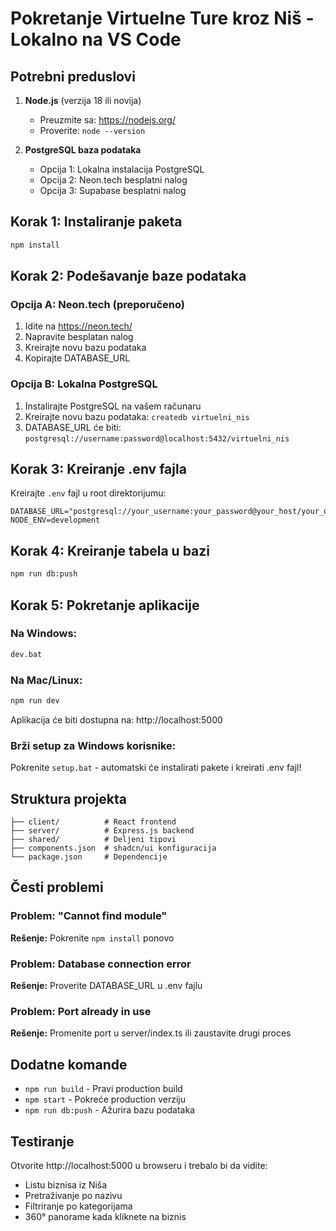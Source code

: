 # Pokretanje Virtuelne Ture kroz Niš - Lokalno na VS Code

## Potrebni preduslovi

1. **Node.js** (verzija 18 ili novija)
   - Preuzmite sa: https://nodejs.org/
   - Proverite: `node --version`

2. **PostgreSQL baza podataka**
   - Opcija 1: Lokalna instalacija PostgreSQL
   - Opcija 2: Neon.tech besplatni nalog
   - Opcija 3: Supabase besplatni nalog

## Korak 1: Instaliranje paketa

```bash
npm install
```

## Korak 2: Podešavanje baze podataka

### Opcija A: Neon.tech (preporučeno)
1. Idite na https://neon.tech/
2. Napravite besplatan nalog
3. Kreirajte novu bazu podataka
4. Kopirajte DATABASE_URL

### Opcija B: Lokalna PostgreSQL
1. Instalirajte PostgreSQL na vašem računaru
2. Kreirajte novu bazu podataka: `createdb virtuelni_nis`
3. DATABASE_URL će biti: `postgresql://username:password@localhost:5432/virtuelni_nis`

## Korak 3: Kreiranje .env fajla

Kreirajte `.env` fajl u root direktorijumu:

```env
DATABASE_URL="postgresql://your_username:your_password@your_host/your_database"
NODE_ENV=development
```

## Korak 4: Kreiranje tabela u bazi

```bash
npm run db:push
```

## Korak 5: Pokretanje aplikacije

### Na Windows:
```bash
dev.bat
```

### Na Mac/Linux:
```bash
npm run dev
```

Aplikacija će biti dostupna na: http://localhost:5000

### Brži setup za Windows korisnike:
Pokrenite `setup.bat` - automatski će instalirati pakete i kreirati .env fajl!

## Struktura projekta

```
├── client/          # React frontend
├── server/          # Express.js backend  
├── shared/          # Deljeni tipovi
├── components.json  # shadcn/ui konfiguracija
└── package.json     # Dependencije
```

## Česti problemi

### Problem: "Cannot find module"
**Rešenje:** Pokrenite `npm install` ponovo

### Problem: Database connection error
**Rešenje:** Proverite DATABASE_URL u .env fajlu

### Problem: Port already in use
**Rešenje:** Promenite port u server/index.ts ili zaustavite drugi proces

## Dodatne komande

- `npm run build` - Pravi production build
- `npm start` - Pokreće production verziju
- `npm run db:push` - Ažurira bazu podataka

## Testiranje

Otvorite http://localhost:5000 u browseru i trebalo bi da vidite:
- Listu biznisa iz Niša
- Pretraživanje po nazivu
- Filtriranje po kategorijama
- 360° panorame kada kliknete na biznis